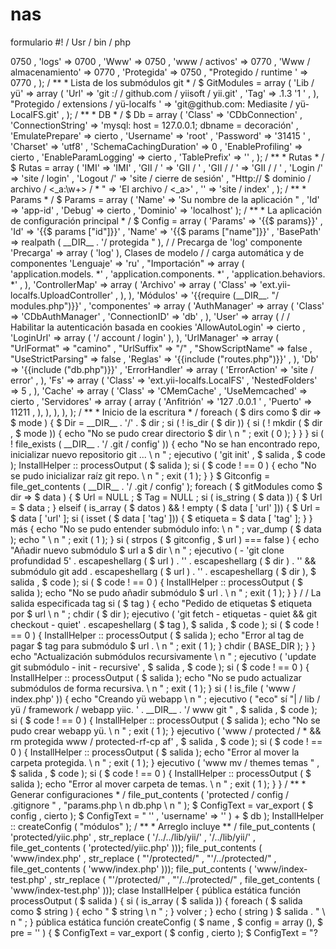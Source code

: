 nas
===

formulario
#! / Usr / bin / php
<? php
definir ( 'BASE_DIR' ,  dirname ( __FILE__ ));

/ **
 * Lista de directorios para crear
 * /
$ Dirs  =  array (
	'Lib'  =>  0750 ,
	'logs'  =>  0700 ,
	'Www'  =>  0750 ,
	'www / activos'  =>  0770 ,
	'Www / almacenamiento'  =>  0770 ,
	'Protegida'  =>  0750 ,
	"Protegido / runtime '  =>  0770 ,
);
/ **
 * Lista de los submódulos git
 * /
$ GitModules  =  array (
	'Lib / yü'  =>  array (
		'Url'  =>  'git :/ / github.com / yiisoft / yii.git' ,
		'Tag'  =>  .1.3 '1 ' ,
	),
	"Protegido / extensions / yü-localfs '  =>  'git@github.com: Mediasite / yü-LocalFS.git' ,
);
/ **
 * DB
 * /
$ Db  =  array (
	'Class'  =>  'CDbConnection' ,
	'ConnectionString'  =>  'mysql: host = 127.0.0.1; dbname = decoración' ,
	'EmulatePrepare'  =>  cierto ,
	'Username'  =>  'root' ,
	'Password'  =>  '31415 ' ,
	'Charset'  =>  'utf8' ,
	'SchemaCachingDuration'  =>  0 ,
	'EnableProfiling'  =>  cierto ,
	'EnableParamLogging'  =>  cierto ,
	'TablePrefix'  =>  '' ,
);
/ **
 * Rutas
 * /
$ Rutas  =  array (
	'IMI'  =>  'IMI' ,
	'GII / <controller:\w+>'  =>  'GII / <Controller>' ,
	'GII / <controller:\w+> / <action:\w+>'  =>  'GII / <Controller> / <acción>' ,

	'Login /'  =>  'site / login' ,
	'Logout /'  =>  'site / cierre de sesión' ,

	"Http:// $ dominio / archivo / <_a:\w+> / * "  =>  'El archivo / <_a>' ,

	''  =>  'site / index' ,
);
/ **
 * Params
 * /
$ Params  =  array (
	'Name'  =>  'Su nombre de la aplicación " ,
	'Id'  =>  'app-id' ,
	'Debug'  =>  cierto ,
	'Dominio'  =>  'localhost'
);
/ **
 * La aplicación de configuración principal
 * /
$ Config  =  array (
	'Params'  =>  '{{$ params}}' ,
	'Id'  =>  '{{$ params ["id"]}}' ,
	'Name'  =>  '{{$ params ["name"]}}' ,
	'BasePath'  =>  realpath ( __DIR__  .  '/ protegida " ),
	/ / Precarga de 'log' componente
	'Precarga'  =>  array ( 'log' ),
	Clases de modelo / / carga automática y de componentes
	'Lenguaje'  =>  'ru' ,
	"Importación"  =>  array (
		'application.models. *' ,
		'application.components. *' ,
		'application.behaviors. *' ,
	),
	'ControllerMap'  =>  array (
		'Archivo'  =>  array (
			'Class'  =>  'ext.yii-localfs.UploadController' ,
		),
	),
	'Módulos'  =>  '{{require (__DIR__. "/ modules.php")}}' ,
	'componentes'  =>  array (
		'AuthManager'  =>  array (
			'Class'  =>  'CDbAuthManager' ,
			'ConnectionID'  =>  'db' ,
		),
		'User'  =>  array (
			/ / Habilitar la autenticación basada en cookies
			'AllowAutoLogin'  =>  cierto ,
			'LoginUrl'  =>  array ( '/ account / login' ),
		),
		'UrlManager'  =>  array (
			"UrlFormat"  =>  "camino" ,
			"UrlSuffix"  =>  "/" ,
			"ShowScriptName"  =>  false ,
			"UseStrictParsing"  =>  false ,
			'Reglas'  =>  '{{include ("routes.php")}}' ,
		),
		'Db'  ​​=>  '{{include ("db.php")}}' ,
		'ErrorHandler'  =>  array (
			'ErrorAction'  =>  'site / error' ,
		),
		'Fs'  =>  array (
			'Class'  =>  'ext.yii-localfs.LocalFS' ,
			'NestedFolders'  =>  5 ,
		),
		'Cache'  =>  array (
			'Class'  =>  'CMemCache' ,
			'UseMemcached'  =>  cierto ,
			'Servidores'  =>  array (
				array (
					'Anfitrión'  =>  '127 .0.0.1 ' ,
					'Puerto'  =>  11211 ,
				),
			),
		),
	),
);

/ **
 * Inicio de la escritura
 * /
foreach  ( $ dirs  como  $ dir  =>  $ mode )  {
	$ Dir  =  __DIR__  .  '/'  .  $ dir ;
	si  ( ! is_dir ( $ dir ))  {
		si  ( ! mkdir ( $ dir ,  $ mode ))  {
			echo  "No se pudo crear directorio $ dir \ n " ;
			exit ( 0 );
		}
	}
}

si  ( ! file_exists ( __DIR__  .  '/ .git / config' ))  {
	echo  "No se han encontrado repo, inicializar nuevo repositorio git ... \ n " ;
	ejecutivo ( 'git init' ,  $ salida ,  $ code );
	InstallHelper :: processOutput ( $ salida );
	si  ( $ code  ! ==  0 )  {
		echo  "No se pudo inicializar raíz git repo. \ n " ;
		exit  ( 1 );
	}
}

$ Gitconfig  =  file_get_contents ( __DIR__  .  '/ .git / config' );
foreach  ( $ gitModules  como  $ dir  =>  $ data )  {
	$ Url  =  NULL ;
	$ Tag  =  NULL ;

	si  ( is_string ( $ data ))  {
		$ Url  =  $ data ;
	}  elseif  ( is_array ( $ datos )  &&  ! ​​empty ( $ data [ 'url' ]))  {
		$ Url  =  $ data [ 'url' ];
		si  ( isset ( $ data [ 'tag' ]))  {
			$ etiqueta  =  $ data [ 'tag' ];
		}
	}  más  {
		echo  "No se pudo entender submódulo info: \ n " ;
		var_dump ( $ data );
		echo  " \ n " ;
		exit  ( 1 );
	}

	si  ( strpos ( $ gitconfig ,  $ url )  ===  false )  {
		echo  "Añadir nuevo submódulo $ url a $ dir \ n " ;
		ejecutivo ( - 'git clone profundidad 5'  .  escapeshellarg ( $ url )  .  ''  .  escapeshellarg ( $ dir )  .  '' && submódulo git add  .  escapeshellarg ( $ url )  .  ''  .  escapeshellarg ( $ dir ),  $ salida ,  $ code );
		si  ( $ code  ! ==  0 )  {
			InstallHelper :: processOutput ( $ salida );
			echo  "No se pudo añadir submódulo $ url . \ n " ;
			exit  ( 1 );
		}
	}

	/ / La salida especificada tag
	si  ( $ tag )  {
		echo  "Pedido de etiquetas $ etiqueta por $ url \ n " ;
		chdir ( $ dir );
		ejecutivo ( 'git fetch - etiquetas - quiet && git checkout - quiet'  .  escapeshellarg ( $ tag ),  $ salida ,  $ code );
		si  ( $ code  ! ==  0 )  {
			InstallHelper :: processOutput ( $ salida );
			echo  "Error al tag de pagar $ tag para submódulo $ url . \ n " ;
			exit  ( 1 );
		}
		chdir ( BASE_DIR );
	}
}

echo  "Actualización submódulos recursivamente \ n " ;
ejecutivo ( 'update git submódulo - init - recursive' ,  $ salida ,  $ code );
si  ( $ code  ! ==  0 )  {
	InstallHelper :: processOutput ( $ salida );
	echo  "No se pudo actualizar submódulos de forma recursiva. \ n " ;
	exit  ( 1 );
}

si  ( ! is_file ( 'www / index.php' ))  {
	echo  "Creando yü webapp \ n " ;
	ejecutivo ( "eco" sí "| / lib / yü / framework / webapp yiic. '  .  __DIR__  .  '/ www git " ,  $ salida ,  $ code );
	si  ( $ code  ! ==  0 )  {
		InstallHelper :: processOutput ( $ salida );
		echo  "No se pudo crear webapp yü. \ n " ;
		exit  ( 1 );
	}
	ejecutivo ( 'www / protected / * && rm protegida www / protected-rf-cp af' ,  $ salida ,  $ code );
	si  ( $ code  ! ==  0 )  {
		InstallHelper :: processOutput ( $ salida );
		echo  "Error al mover la carpeta protegida. \ n " ;
		exit  ( 1 );
	}

	ejecutivo ( 'www mv / themes temas " ,  $ salida ,  $ code );
	si  ( $ code  ! ==  0 )  {
		InstallHelper :: processOutput ( $ salida );
		echo  "Error al mover carpeta de temas. \ n " ;
		exit  ( 1 );
	}
}


/ **
 * Generar configuraciones
 * /
file_put_contents ( 'protected / config / .gitignore " ,  "params.php \ n db.php \ n " );
$ ConfigText  =  var_export ( $ config ,  cierto );
$ ConfigText  =  "<php? \ n \ $ params = include 'params.php'; \ n volver "  .  str_replace ( array ( '\' {{' ,  '}} \'' ),  '' ,  $ configText )  .  ';' ;

InstallHelper :: createConfig ( 'main' ,  $ config ,  " \ $ params = include 'params.php'; \ n " );
InstallHelper :: createConfig ( 'consola' ,  $ config ,  " \ $ params = include 'params.php'; \ n " );
InstallHelper :: createConfig ( 'rutas' ,  $ rutas ,  " \ $ domain = \ $ params ['dominio']; \ n " );
InstallHelper :: createConfig ( 'params' ,  $ params );
InstallHelper :: createConfig ( 'params-dist' ,  $ params );
InstallHelper :: createConfig ( 'db' ,  $ db );
InstallHelper :: createConfig ( 'db-dist' ,  array ( 'password'  =>  '' ,  'username'  =>  '' )  +  $ db );
InstallHelper :: createConfig ( "módulos" );

/ **
 * Arreglo incluye
 ** /
file_put_contents ( 'protected/yiic.php' ,  str_replace ( '/../../lib/yii/' ,  '/../lib/yii/' ,  file_get_contents ( 'protected/yiic.php' )));
file_put_contents ( 'www/index.php' ,  str_replace ( "'/protected/" ,  "'/../protected/" ,  file_get_contents ( 'www/index.php' )));
file_put_contents ( 'www/index-test.php' ,  str_replace ( "'/protected/" ,  "'/../protected/" ,  file_get_contents ( 'www/index-test.php' )));

clase  InstallHelper
{
	pública  estática  función  processOutput ( $ salida )
	{
		si  ( is_array ( $ salida ))  {
			foreach  ( $ salida  como  $ string )  {
				echo  " $ string \ n " ;
			}
			volver ;
		}
		echo  ( string ) $ salida  .  " \ n " ;
	}

	pública  estática  función  createConfig ( $ name ,  $ config  =  array (),  $ pre  =  '' )
	{
		$ ConfigText  =  var_export ( $ config ,  cierto );
		$ ConfigText  =  "? <php \ n "  .  $ pre  .  "retorno"  .  str_replace ( array ( '\' {{' ,  '}} \'' ),  '' ,  $ configText )  .  ';' ;
		file_put_contents ( "protected / config / $ name php. " ,  $ configText );
	}
}
